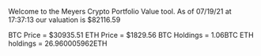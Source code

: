 Welcome to the Meyers Crypto Portfolio Value tool. 
As of 07/19/21 at 17:37:13 our valuation is $82116.59 

BTC Price = $30935.51
 ETH Price = $1829.56
BTC Holdings = 1.06BTC
 ETH holdings = 26.960005962ETH 
